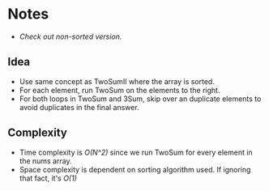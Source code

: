 # Notes
* *Check out non-sorted version.*

## Idea
* Use same concept as TwoSumII where the array is sorted.
* For each element, run TwoSum on the elements to the right.
* For both loops in TwoSum and 3Sum, skip over an duplicate elements to avoid duplicates in the final answer.

## Complexity
* Time complexity is *O(N^2)* since we run TwoSum for every element in the nums array.
* Space complexity is dependent on sorting algorithm used. If ignoring that fact, it's *O(1)*
